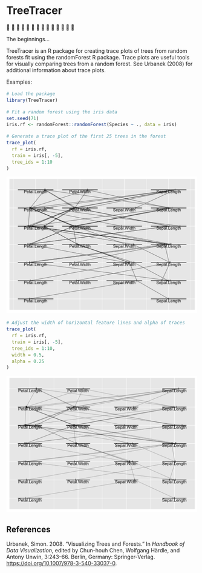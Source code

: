 
# TreeTracer

🌴 🌲 🎋 🎋 🌲 🌴 🎋 🎄 🌲 🎋 🌲 🎋 🌳 🎋

The beginnings…

TreeTracer is an R package for creating trace plots of trees from random
forests fit using the randomForest R package. Trace plots are useful
tools for visually comparing trees from a random forest. See Urbanek
(2008) for additional information about trace plots.

Examples:

``` r
# Load the package
library(TreeTracer)
```

``` r
# Fit a random forest using the iris data
set.seed(71)
iris.rf <- randomForest::randomForest(Species ~ ., data = iris)
```

``` r
# Generate a trace plot of the first 25 trees in the forest
trace_plot(
  rf = iris.rf,
  train = iris[, -5],
  tree_ids = 1:10
)
```

![](README_files/figure-gfm/unnamed-chunk-3-1.png)<!-- -->

``` r
# Adjust the width of horizontal feature lines and alpha of traces
trace_plot(
  rf = iris.rf,
  train = iris[, -5],
  tree_ids = 1:10,
  width = 0.5,
  alpha = 0.25
)
```

![](README_files/figure-gfm/unnamed-chunk-4-1.png)<!-- -->

## References

<div id="refs" class="references">

<div id="ref-urbanek:2008">

Urbanek, Simon. 2008. “Visualizing Trees and Forests.” In *Handbook of
Data Visualization*, edited by Chun-houh Chen, Wolfgang Härdle, and
Antony Unwin, 3:243–66. Berlin, Germany: Springer-Verlag.
<https://doi.org/10.1007/978-3-540-33037-0>.

</div>

</div>
